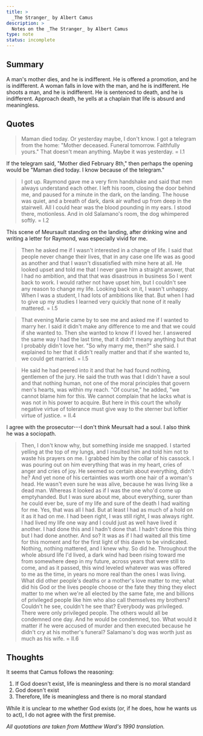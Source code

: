 ```yaml
---
title: >
  _The Stranger_ by Albert Camus
description: >
  Notes on the _The Stranger_ by Albert Camus
type: note
status: incomplete
---
```


## Summary

A man's mother dies, and he is indifferent. He is offered a promotion, and he is indifferent. A woman falls in love with the man, and he is indifferent. He shoots a man, and he is indifferent. He is sentenced to death, and he is indifferent. Approach death, he yells at a chaplain that life is absurd and meaningless.

## Quotes

> Maman died today. Or yesterday maybe, I don't know. I got a telegram from the home: "Mother deceased. Funeral tomorrow. Faithfully yours." That doesn't mean anything. Maybe it was yesterday.
> = I.1

If the telegram said, "Mother died February 8th," then perhaps the opening would be "Maman died today. I know because of the telegram."

> I got up. Raymond gave me a very firm handshake and said that men always understand each other. I left his room, closing the door behind me, and paused for a minute in the dark, on the landing. The house was quiet, and a breath of dark, dank air wafted up from deep in the stairwell. All I could hear was the blood pounding in my ears. I stood there, motionless. And in old Salamano's room, the dog whimpered softly.
> = I.2

This scene of Meursault standing on the landing, after drinking wine and writing a letter for Raymond, was especially vivid for me.

> Then he asked me if I wasn't interested in a change of life. I said that people never change their lives, that in any case one life was as good as another and that I wasn't dissatisfied with mine here at all. He looked upset and told me that I never gave him a straight answer, that I had no ambition, and that that was disastrous in business  So I went back to work. I would rather not have upset him, but I couldn't see any reason to change my life. Looking back on it, I wasn't unhappy. When I was a student, I had lots of ambitions like that. But when I had to give up my studies I learned very quickly that none of it really mattered.
> = I.5

> That evening Marie came by to see me and asked me if I wanted to marry her. I said it didn't make any difference to me and that we could if she wanted to. Then she wanted to know if I loved her. I answered the same way I had the last time, that it didn't meany anything but that I probably didn't love her. "So why marry me, then?" she said. I explained to her that it didn't really matter and that if she wanted to, we could get married.
> = I.5

> He said he had peered into it and that he had found nothing, gentlemen of the jury. He said the truth was that I didn't have a soul and that nothing human, not one of the moral principles that govern men's hearts, was within my reach. "Of course," he added, "we cannot blame him for this. We cannot complain that he lacks what is was not in his power to acquire. But here in this court the wholly negative virtue of tolerance must give way to the sterner but loftier virtue of justice.
> = II.4

I agree with the prosecutor---I don't think Meursalt had a soul. I also think he was a sociopath.

> Then, I don't know why, but something inside me snapped. I started yelling at the top of my lungs, and I insulted him and told him not to waste his prayers on me. I grabbed him by the collar of his cassock. I was pouring out on him everything that was in my heart, cries of anger and cries of joy. He seemed so certain about everything, didn't he? And yet none of his certainties was worth one hair of a woman's head. He wasn't even sure he was alive, because he was living like a dead man. Whereas it looked as if I was the one who'd come up emptyhanded. But I was sure about me, about everything, surer than he could ever be, sure of my life and sure of the death I had waiting for me. Yes, that was all I had. But at least I had as much of a hold on it as it had on me. I had been right, I was still right, I was always right. I had lived my life one way and I could just as well have lived it another. I had done this and I hadn't done that. I hadn't done this thing but I had done another. And so? It was as if I had waited all this time for this moment and for the first light of this dawn to be vindicated. Nothing, nothing mattered, and I knew why. So did he. Throughout the whole absurd life I'd lived, a dark wind had been rising toward me from somewhere deep in my future, across years that were still to come, and as it passed, this wind leveled whatever was was offered to me as the time, in years no more real than the ones I was living. What did other people's deaths or a mother's love matter to me; what did his God or the lives people choose or the fate they thing they elect matter to me when we're all elected by the same fate, me and billions of privileged people like him who also call themselves my brothers? Couldn't he see, couldn't he see that? Everybody was privileged. There were only privileged people. The others would all be condemned one day. And he would be condemned, too. What would it matter if he were accused of murder and then executed because he didn't cry at his mother's funeral? Salamano's dog was worth just as much as his wife.
> = II.6

## Thoughts

It seems that Camus follows the reasoning:

1. If God doesn't exist, life is meaningless and there is no moral standard
2. God doesn't exist
3. Therefore, life is meaningless and there is no moral standard

While it is unclear to me whether God exists (or, if he does, how he wants us to act), I do not agree with the first premise.

*All quotations are taken from Matthew Ward's 1990 translation.*
